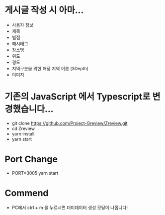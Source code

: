 # 게시글 작성 시 아마...

- 사용자 정보
- 제목
- 별점
- 해시태그
- 장소명
- 위도
- 경도
- 지역구분을 위한 해당 지역 이름 (3Depth)
- 이미지

# 기존의 JavaScript 에서 Typescript로 변경했습니다...

- git clone https://github.com/Project-Greview/Zreview.git
- cd Zreview
- yarn install
- yarn start

# Port Change

- PORT=3005 yarn start

# Commend

- PC에서 ctrl + m 을 누르시면 더미데이터 생성 모달이 나옵니다!
